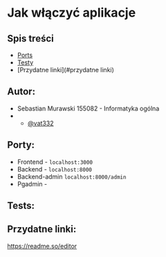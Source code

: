 # Jak włączyć aplikacje 
## Spis treści
* [Ports](#ports)
* [Testy](#tests)
* [Przydatne linki](#przydatne linki)
## Autor: 
* Sebastian Murawski 155082 - Informatyka ogólna
* - [@vat332](https://www.github.com/vat332)
## Porty:
* Frontend - `localhost:3000`
* Backend -  `localhost:8000`
* Backend-admin `localhost:8000/admin`
* Pgadmin - ` `
## Tests:
## Przydatne linki:
https://readme.so/editor
